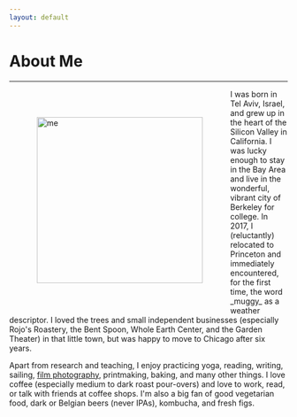 ```yaml
---
layout: default
---
```


# About Me
---
<img src="figures/headshot_2023.gif" alt="me" align="left" hspace="50" vspace="50" width="300px"/>
I was born in Tel Aviv, Israel, and grew up in the heart of the Silicon Valley in California. I was lucky enough to stay in the Bay Area and live in the wonderful, vibrant city of Berkeley for college. In 2017, I (reluctantly) relocated to Princeton and immediately encountered, for the first time, the word _muggy_ as a weather descriptor. I loved the trees and small independent businesses (especially Rojo's Roastery, the Bent Spoon, Whole Earth Center, and the Garden Theater) in that little town, but was happy to move to Chicago after six years.

Apart from research and teaching, I enjoy practicing yoga, reading, writing, sailing, [film photography](https://www.art-by-goni.me/), printmaking, baking, and many other things. I love coffee (especially medium to dark roast pour-overs) and love to work, read, or talk with friends at coffee shops. I'm also a big fan of good vegetarian food, dark or Belgian beers (never IPAs), kombucha, and fresh figs.
